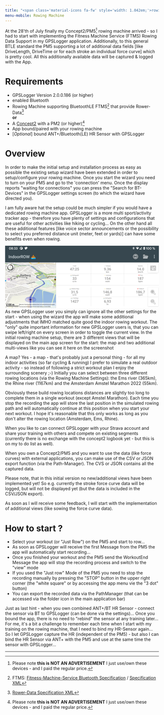 ```yaml
---
title: "<span class='material-icons fa-fw' style='width: 1.042em;'>rowing</span>&nbsp;Rowing Machine"
menu-mobile: Rowing Machine
---
```

At the 28'th of July finally my Concept2/PM5[^3] rowing machine arrived - so I had to start with implementing the
Fitness Machine Service (FTMS) Rowing Data Support in my GPSLogger application. Additionally, to this general BTLE
standard the PM5 supporting a lot of additional data fields \[like DriveLength, DriveTime or for each stroke an
individual force curve\] which is pretty cool. All this additionally available data will be captured & logged with the
App.

# Requirements
- GPSLogger Version 2.0.0.186 (or higher)
- enabled Bluetooth
- Rowing Machine supporting BluetoothLE FTMS[^1] that provide Rower-Data[^2]
<br/>**or**<br/> 
- A [Concept2](https://www.concept2.com/) with a PM2 (or higher)[^3]
- App bound/paired with your rowing machine
- \[_Optional_\] bound ANT+/Bluetooth(LE) <i class="fa-solid fa-heart-pulse"></i> HR Sensor with GPSLogger 

# Overview
In order to make the initial setup and installation process as easy as possible the existing setup wizard have been
extended in order to setup/configure your rowing machine. Once you start the wizard you need to turn on your PM5 and go
to the 'connection' menu. Once the display reports "waiting for connections" you can press the "Search for BT-Devices"
in the GPSLogger settings screen (to which the wizard have directed you).

I am fully aware hat the setup could be much simpler if you would have a dedicated rowing machine app. GPSLogger is a 
more multi sport/activity tracker app - therefore you have plenty of settings and configurations that are useful for
other activities like hiking or cycling... On the other hand all these additional features \[like voice sector
announcements or the possibility to select you preferred distance unit (meter, feet or yards)\] can have some benefits
even when rowing.

<span class="shot">![indoor-rowing](/assets/img/gpsl/indoor-rowing.png)</span>
As new GPSLogger user you simply can ignore all the other settings for the start - when using the wizard the app will
make some additional adjustments that IMHO matched quite good the indoor rowing workout. The "only" quite important
information for new GPSLogger users is, that you can swipe left/right on every screen in order to toggle the current
view. In the initial rowing machine setup, there are 3 different views that will be displayed on the main app screen for
the start: the map and two additional multi-views like you can see it here on the screenshot
<br class="shot-end">

A map? Yes - a map - that's probably just a personal thing - for all my indoor activities (so far cycling & running) I
prefer to simulate a real outdoor activity - so instead of following a strict workout plan I enjoy the surrounding
scenery ;-) Initially you can select between three different rowing locations (via the Rowing Machine Settings): the Ems
river (365km), the Rhine river (1167km) and the Amsterdam Amstel Marathon 2022 (55km).

Obviously these build rowing locations distances are slightly too long to complete them in a single workout (except
Amstel Marathon). Each time you stop the recording the app will store the last position in the simulated rowing path and
will automatically continue at this position when you start your next workout. I hope it's reasonable that this only
works as long as you don't alter the rowing location (Amsterdam, Ems, Rhine).

When you like to can connect GPSLogger with your Strava account and share your training with others and compete on
existing segments (currently there is no exchange with the concept2 logbook yet - but this is on my to do list as well).

When you own a Concept2/PM5 and you want to use the data (like force curves) with external applications, you can make
use of the CSV or JSON export function (via the Path-Manager). The CVS or JSON contains all the captured data.

Please note, that in this initial version no new/additional views have been implemented yet! So e.g. currently the
stroke force curve data will be logged, but will not be displayed yet (but the data is included in the CSV/JSON export).

As soon as I will receive some feedback, I will start with the implementation of additional views (like sowing the force
curve data).

# How to start ?
- Select your workout (or "Just Row") on the PM5 and start to row...
- As soon as GPSLogger will receive the first Message from the PM5 the app will automatically start recording...
- Once you finished your workout and the PM5 send the WorkoutEnd Message the app will stop the recording process and
  switch to the "view" mode
- If you used the "Just row" Mode of the PM5 you need to stop the recording manually by pressing the "STOP" button in
  the upper right corner (the "white square" or by accessing the app menu vie the "3 dot" button)
- You can export the recorded data via the PathManager (that can be accessed via the folder icon in the main
  application bar)

Just as last hint - when you own combined ANT+/BT HR Sensor - connect the sensor via BT to GPSLogger (can be done via
the settings)... Once you bound the app, there is no need to "rebind" the sensor at any training later... For me, it's a
bit a challenge to remember each time when I start with my training on the rowing machine, that I need to bind my
HR-Sensor again... So I let GPSLogger capture the HR (independent of the PM5) - but also I can bind the HR Sensor via
ANT+ with the PM5 and use at the same time the sensor with GPSLogger...

---
[^1]: FTMS: [Fitness-Machine-Service Bluetooth Specification](https://www.bluetooth.com/specifications/specs/fitness-machine-service-1-0/)
    / [Specification XML](https://www.bluetooth.com/wp-content/uploads/Sitecore-Media-Library/Gatt/Xml/Services/org.bluetooth.service.fitness_machine.xml)

[^2]: [Rower-Data Specification XML](https://www.bluetooth.com/wp-content/uploads/Sitecore-Media-Library/Gatt/Xml/Characteristics/org.bluetooth.characteristic.rower_data.xml)

[^3]: Please note **this is NOT AN ADVERTISEMENT** I just use/own these devices - and I paid the regular price.